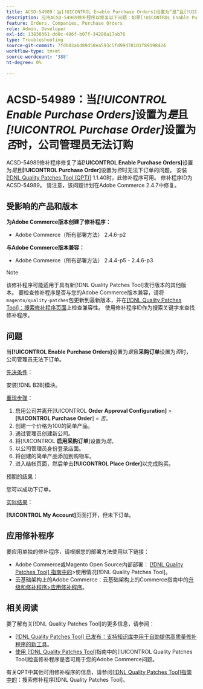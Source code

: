 ```yaml
---
title: ACSD-54989：当[!UICONTROL Enable Purchase Orders]设置为“是”且[!UICONTROL Purchase Order]设置为“否”时，公司管理员无法订购
description: 应用ACSD-54989修补程序以修复以下问题：如果[!UICONTROL Enable Purchase Orders]设置为“是”且[!UICONTROL Purchase Order]设置为“否”，则公司管理员无法下单Adobe Commerce。
feature: Orders, Companies, Purchase Orders
role: Admin, Developer
exl-id: 13830361-dd0c-486f-b07f-34280a17ab76
type: Troubleshooting
source-git-commit: 7fdb02a6d89d50ea593c5fd99d78101f89198424
workflow-type: tm+mt
source-wordcount: '388'
ht-degree: 0%

---
```


# ACSD-54989：当&#x200B;*[!UICONTROL Enable Purchase Orders]*&#x200B;设置为&#x200B;*是*&#x200B;且&#x200B;*[!UICONTROL Purchase Order]*&#x200B;设置为&#x200B;*否*&#x200B;时，公司管理员无法订购

ACSD-54989修补程序修复了当&#x200B;**[!UICONTROL Enable Purchase Orders]**&#x200B;设置为&#x200B;*是*&#x200B;且&#x200B;**[!UICONTROL Purchase Order]**&#x200B;设置为&#x200B;*否*&#x200B;时无法下订单的问题。 安装[[!DNL Quality Patches Tool (QPT)]](https://experienceleague.adobe.com/zh-hans/docs/commerce-operations/tools/quality-patches-tool/quality-patches-tool-to-self-serve-quality-patches) 1.1.40时，此修补程序可用。 修补程序ID为ACSD-54989。 请注意，该问题计划在Adobe Commerce 2.4.7中修复。

## 受影响的产品和版本

**为Adobe Commerce版本创建了修补程序：**

* Adobe Commerce（所有部署方法） 2.4.6-p2

**与Adobe Commerce版本兼容：**

* Adobe Commerce（所有部署方法） 2.4.4-p5 - 2.4.6-p3

>[!NOTE]
>
>该修补程序可能适用于具有新[!DNL Quality Patches Tool]发行版本的其他版本。 要检查修补程序是否与您的Adobe Commerce版本兼容，请将`magento/quality-patches`包更新到最新版本，并在[[!DNL Quality Patches Tool]：搜索修补程序页面](https://experienceleague.adobe.com/tools/commerce-quality-patches/index.html?lang=zh-Hans)上检查兼容性。 使用修补程序ID作为搜索关键字来查找修补程序。

## 问题

当&#x200B;**[!UICONTROL Enable Purchase Orders]**&#x200B;设置为&#x200B;*是*&#x200B;且&#x200B;**采购订单**&#x200B;设置为&#x200B;*否*&#x200B;时，公司管理员无法下订单。

<u>先决条件</u>：

安装[!DNL B2B]模块。

<u>重现步骤</u>：

1. 启用公司并离开[!UICONTROL **Order Approval Configuration]** > **[!UICONTROL Purchase Order**] = *否*。
1. 创建一个价格为100的简单产品。
1. 通过管理员创建新公司。
1. 将&#x200B;[!UICONTROL **启用采购订单**]&#x200B;设置为&#x200B;*是*。
1. 以公司管理员身份登录店面。
1. 将创建的简单产品添加到购物车。
1. 进入结帐页面，然后单击&#x200B;**[!UICONTROL Place Order]**&#x200B;以完成购买。

<u>预期的结果</u>：

您可以成功下订单。

<u>实际结果</u>：

**[!UICONTROL My Account]**&#x200B;页面打开，但未下订单。

## 应用修补程序

要应用单独的修补程序，请根据您的部署方法使用以下链接：

* Adobe Commerce或Magento Open Source内部部署： [[!DNL Quality Patches Tool] 指南中的](/help/tools/quality-patches-tool/usage.md)>使用情况[!DNL Quality Patches Tool]。
* 云基础架构上的Adobe Commerce：云基础架构上的Commerce指南中的[升级和修补程序>应用修补程序](https://experienceleague.adobe.com/docs/commerce-cloud-service/user-guide/develop/upgrade/apply-patches.html?lang=zh-Hans)。

## 相关阅读

要了解有关[!DNL Quality Patches Tool]的更多信息，请参阅：

* [[!DNL Quality Patches Tool] 已发布：支持知识库中用于自助提供高质量修补程序的新工具](https://experienceleague.adobe.com/zh-hans/docs/commerce-operations/tools/quality-patches-tool/quality-patches-tool-to-self-serve-quality-patches)。
* [使用 [!DNL Quality Patches Tool]](/help/tools/quality-patches-tool/patches-available-in-qpt/check-patch-for-magento-issue-with-magento-quality-patches.md)指南中的[!UICONTROL Quality Patches Tool]检查修补程序是否可用于您的Adobe Commerce问题。


有关QPT中其他可用修补程序的信息，请参阅[[!DNL Quality Patches Tool]指南中的](https://experienceleague.adobe.com/tools/commerce-quality-patches/index.html?lang=zh-Hans)：搜索修补程序[!DNL Quality Patches Tool]。
